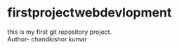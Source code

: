 # firstprojectwebdevlopment
this is my first  git repository project.<br>
Author- chandkishor kumar
